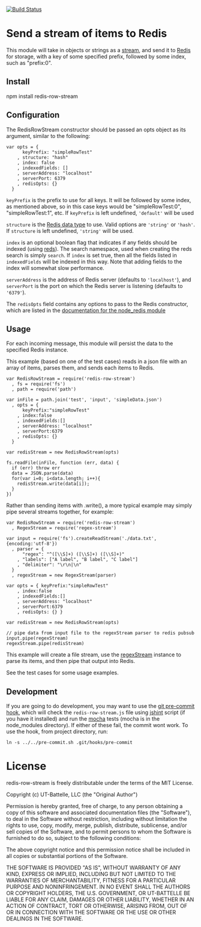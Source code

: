 [![Build Status](https://travis-ci.org/ornl-situ/redis-row-stream.png?branch=master)](https://travis-ci.org/ornl-situ/redis-row-stream)


# Send a stream of items to Redis

This module will take in objects or strings as a [stream](http://nodejs.org/docs/latest/api/stream.html), and send it to [Redis](http://redis.io/) for storage, with a key of some specified prefix, followed by some index, such as "prefix:0".

## Install

npm install redis-row-stream

## Configuration

The RedisRowStream constructor should be passed an opts object as its argument, similar to the following:

    var opts = { 
          keyPrefix: "simpleRowTest"
        , structure: "hash"
        , index: false
        , indexedFields: []
        , serverAddress: "localhost" 
        , serverPort: 6379 
        , redisOpts: {} 
      }

`keyPrefix` is the prefix to use for all keys.  It will be followed by some index, as mentioned above, so in this case keys would be "simpleRowTest:0", "simpleRowTest:1", etc. If `keyPrefix` is left undefined, `'default'` will be used

`structure` is the [Redis data type](http://redis.io/topics/data-types) to use. Valid options are `'string'` or `'hash'`. If `structure` is left undefined, `'string'` will be used.

`index` is an optional boolean flag that indicates if any fields should be indexed (using [reds](https://github.com/visionmedia/reds)). The search namespace, used when creating the reds search is simply `search`. If `index` is set true, then all the fields listed in `indexedFields` will be indexed in this way. Note that adding fields to the index will somewhat slow performance.

`serverAddress` is the address of Redis server (defaults to `'localhost'`), and `serverPort` is the port on which the Redis server is listening (defaults to `'6379'`).

The `redisOpts` field contains any options to pass to the Redis constructor, which are listed in the [documentation for the node_redis module](https://github.com/mranney/node_redis#rediscreateclientport-host-options)

## Usage

For each incoming message, this module will persist the data to the specified Redis instance.

This example (based on one of the test cases) reads in a json file with an array of items, parses them, and sends each items to Redis.

    var RedisRowStream = require('redis-row-stream')
      , fs = require('fs')
      , path = require('path')

    var inFile = path.join('test', 'input', 'simpleData.json')
      , opts = { 
          keyPrefix:"simpleRowTest"
        , index:false
        , indexedFields:[]
        , serverAddress: "localhost" 
        , serverPort:6379 
        , redisOpts: {} 
      }

    var redisStream = new RedisRowStream(opts)

    fs.readFile(inFile, function (err, data) {
      if (err) throw err
      data = JSON.parse(data)
      for(var i=0; i<data.length; i++){
        redisStream.write(data[i]);
      }
    })

Rather than sending items with .write(), a more typical example may simply pipe several streams together, for example:

    var RedisRowStream = require('redis-row-stream')
      , RegexStream = require('regex-stream')

    var input = require('fs').createReadStream('./data.txt', {encoding:'utf-8'})
      , parser = {
          "regex": "^([\\S]+) ([\\S]+) ([\\S]+)"
        , "labels": ["A label", "B label", "C label"]
        , "delimiter": "\r\n|\n"
      }
      , regexStream = new RegexStream(parser)

    var opts = { keyPrefix:"simpleRowTest"
        , index:false
        , indexedFields:[]
        , serverAddress: "localhost" 
        , serverPort:6379 
        , redisOpts: {} }

    var redisStream = new RedisRowStream(opts)

    // pipe data from input file to the regexStream parser to redis pubsub
    input.pipe(regexStream)
    regexStream.pipe(redisStream)

This example will create a file stream, use the [regexStream](https://github.com/ornl-situ/regex-stream) instance to parse its items, and then pipe that output into Redis.

See the test cases for some usage examples.

## Development

If you are going to do development, you may want to use the [git pre-commit hook](http://git-scm.com/book/en/Customizing-Git-Git-Hooks), which will check the `redis-row-stream.js` file using [jshint](https://github.com/jshint/jshint) script (if you have it installed) and run the [mocha](visionmedia.github.com/mocha/) tests (mocha is in the node_modules directory). If either of these fail, the commit wont work. To use the hook, from project directory, run:

    ln -s ../../pre-commit.sh .git/hooks/pre-commit

# License

redis-row-stream is freely distributable under the terms of the MIT License.

Copyright (c) UT-Battelle, LLC (the "Original Author")

Permission is hereby granted, free of charge, to any person obtaining a copy of this software and associated documentation files (the "Software"), to deal in the Software without restriction, including without limitation the rights to use, copy, modify, merge, publish, distribute, sublicense, and/or sell copies of the Software, and to permit persons to whom the Software is furnished to do so, subject to the following conditions:
 
The above copyright notice and this permission notice shall be included in all copies or substantial portions of the Software.

THE SOFTWARE IS PROVIDED "AS IS", WITHOUT WARRANTY OF ANY KIND, EXPRESS OR IMPLIED, INCLUDING BUT NOT LIMITED TO THE WARRANTIES OF MERCHANTABILITY, FITNESS FOR A PARTICULAR PURPOSE AND NONINFRINGEMENT. IN NO EVENT SHALL THE AUTHORS OR COPYRIGHT HOLDERS, THE U.S. GOVERNMENT, OR UT-BATTELLE BE LIABLE FOR ANY CLAIM, DAMAGES OR OTHER LIABILITY, WHETHER IN AN ACTION OF CONTRACT, TORT OR OTHERWISE, ARISING FROM, OUT OF OR IN CONNECTION WITH THE SOFTWARE OR THE USE OR OTHER DEALINGS IN THE SOFTWARE.
